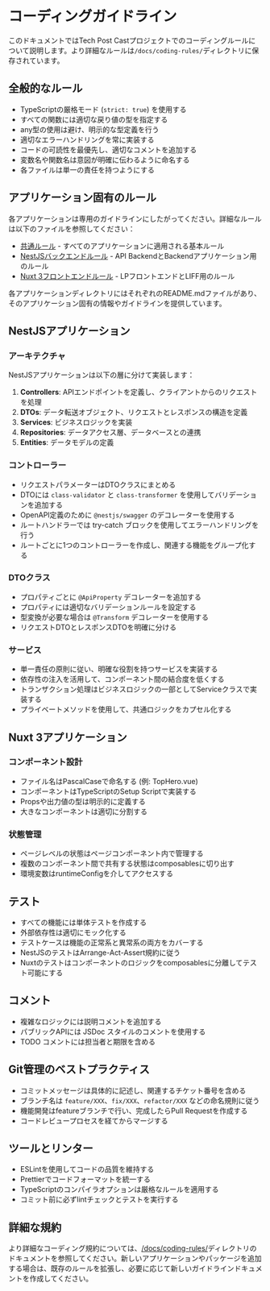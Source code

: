 # コーディングガイドライン

このドキュメントではTech Post Castプロジェクトでのコーディングルールについて説明します。より詳細なルールは`/docs/coding-rules/`ディレクトリに保存されています。

## 全般的なルール

- TypeScriptの厳格モード (`strict: true`) を使用する
- すべての関数には適切な戻り値の型を指定する
- any型の使用は避け、明示的な型定義を行う
- 適切なエラーハンドリングを常に実装する
- コードの可読性を最優先し、適切なコメントを追加する
- 変数名や関数名は意図が明確に伝わるように命名する
- 各ファイルは単一の責任を持つようにする

## アプリケーション固有のルール

各アプリケーションは専用のガイドラインにしたがってください。詳細なルールは以下のファイルを参照してください：

- [共通ルール](/docs/coding-rules/common.md) - すべてのアプリケーションに適用される基本ルール
- [NestJSバックエンドルール](/docs/coding-rules/api-backend.md) - API BackendとBackendアプリケーション用のルール
- [Nuxt 3フロントエンドルール](/docs/coding-rules/lp-frontend.md) - LPフロントエンドとLIFF用のルール

各アプリケーションディレクトリにはそれぞれのREADME.mdファイルがあり、そのアプリケーション固有の情報やガイドラインを提供しています。

## NestJSアプリケーション

### アーキテクチャ

NestJSアプリケーションは以下の層に分けて実装します：

1. **Controllers**: APIエンドポイントを定義し、クライアントからのリクエストを処理
2. **DTOs**: データ転送オブジェクト、リクエストとレスポンスの構造を定義
3. **Services**: ビジネスロジックを実装
4. **Repositories**: データアクセス層、データベースとの連携
5. **Entities**: データモデルの定義

### コントローラー

- リクエストパラメーターはDTOクラスにまとめる
- DTOには `class-validator` と `class-transformer` を使用してバリデーションを追加する
- OpenAPI定義のために `@nestjs/swagger` のデコレーターを使用する
- ルートハンドラーでは try-catch ブロックを使用してエラーハンドリングを行う
- ルートごとに1つのコントローラーを作成し、関連する機能をグループ化する

### DTOクラス

- プロパティごとに `@ApiProperty` デコレーターを追加する
- プロパティには適切なバリデーションルールを設定する
- 型変換が必要な場合は `@Transform` デコレーターを使用する
- リクエストDTOとレスポンスDTOを明確に分ける

### サービス

- 単一責任の原則に従い、明確な役割を持つサービスを実装する
- 依存性の注入を活用して、コンポーネント間の結合度を低くする
- トランザクション処理はビジネスロジックの一部としてServiceクラスで実装する
- プライベートメソッドを使用して、共通ロジックをカプセル化する

## Nuxt 3アプリケーション

### コンポーネント設計

- ファイル名はPascalCaseで命名する (例: TopHero.vue)
- コンポーネントはTypeScriptのSetup Scriptで実装する
- Propsや出力値の型は明示的に定義する
- 大きなコンポーネントは適切に分割する

### 状態管理

- ページレベルの状態はページコンポーネント内で管理する
- 複数のコンポーネント間で共有する状態はcomposablesに切り出す
- 環境変数はruntimeConfigを介してアクセスする

## テスト

- すべての機能には単体テストを作成する
- 外部依存性は適切にモック化する
- テストケースは機能の正常系と異常系の両方をカバーする
- NestJSのテストはArrange-Act-Assert規約に従う
- Nuxtのテストはコンポーネントのロジックをcomposablesに分離してテスト可能にする

## コメント

- 複雑なロジックには説明コメントを追加する
- パブリックAPIには JSDoc スタイルのコメントを使用する
- TODO コメントには担当者と期限を含める

## Git管理のベストプラクティス

- コミットメッセージは具体的に記述し、関連するチケット番号を含める
- ブランチ名は `feature/XXX`、`fix/XXX`、`refactor/XXX` などの命名規則に従う
- 機能開発はfeatureブランチで行い、完成したらPull Requestを作成する
- コードレビュープロセスを経てからマージする

## ツールとリンター

- ESLintを使用してコードの品質を維持する
- Prettierでコードフォーマットを統一する
- TypeScriptのコンパイラオプションは厳格なルールを適用する
- コミット前に必ずlintチェックとテストを実行する

## 詳細な規約

より詳細なコーディング規約については、[/docs/coding-rules/](/docs/coding-rules/)ディレクトリのドキュメントを参照してください。新しいアプリケーションやパッケージを追加する場合は、既存のルールを拡張し、必要に応じて新しいガイドラインドキュメントを作成してください。
